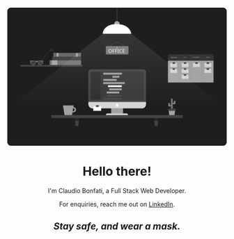 [![Banner Claudio Bonfati - Office](https://github.com/claudiobonfati/claudiobonfati/raw/master/assets/office-animated.svg)](https://www.linkedin.com/in/claudiobonfati/)
<h1 align='center'>Hello there!</h1>
<p align='center'>
	I'm Claudio Bonfati, a Full Stack Web Developer.
</p>
<p align='center'>
	For enquiries, reach me out on <a href="https://www.linkedin.com/in/claudiobonfati/" title="Claudio's LinkedIn">LinkedIn</a>.
</p>
<h2 align='center'><i>Stay safe, and wear a mask.</i></h2>